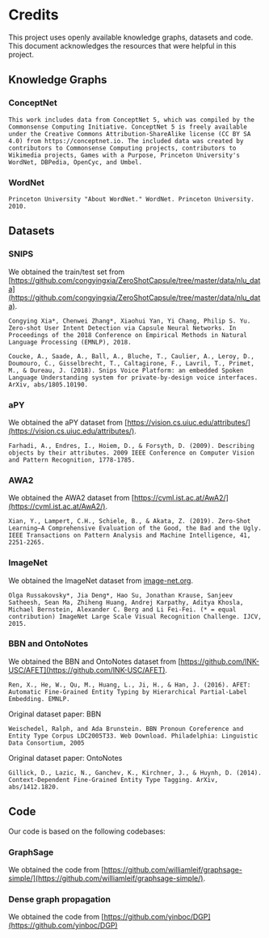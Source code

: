 # Credits

This project uses openly available knowledge graphs, datasets and code. This document acknowledges the resources that were helpful in this project.

## Knowledge Graphs
### ConceptNet
```
This work includes data from ConceptNet 5, which was compiled by the Commonsense Computing Initiative. ConceptNet 5 is freely available under the Creative Commons Attribution-ShareAlike license (CC BY SA 4.0) from https://conceptnet.io. The included data was created by contributors to Commonsense Computing projects, contributors to Wikimedia projects, Games with a Purpose, Princeton University's WordNet, DBPedia, OpenCyc, and Umbel.
```
### WordNet
```
Princeton University "About WordNet." WordNet. Princeton University. 2010.
```

## Datasets
### SNIPS
We obtained the train/test set from
[https://github.com/congyingxia/ZeroShotCapsule/tree/master/data/nlu_data](https://github.com/congyingxia/ZeroShotCapsule/tree/master/data/nlu_data).
```
Congying Xia*, Chenwei Zhang*, Xiaohui Yan, Yi Chang, Philip S. Yu. Zero-shot User Intent Detection via Capsule Neural Networks. In Proceedings of the 2018 Conference on Empirical Methods in Natural Language Processing (EMNLP), 2018.

Coucke, A., Saade, A., Ball, A., Bluche, T., Caulier, A., Leroy, D., Doumouro, C., Gisselbrecht, T., Caltagirone, F., Lavril, T., Primet, M., & Dureau, J. (2018). Snips Voice Platform: an embedded Spoken Language Understanding system for private-by-design voice interfaces. ArXiv, abs/1805.10190.
```

### aPY
We obtained the aPY dataset from [https://vision.cs.uiuc.edu/attributes/](https://vision.cs.uiuc.edu/attributes/).

```
Farhadi, A., Endres, I., Hoiem, D., & Forsyth, D. (2009). Describing objects by their attributes. 2009 IEEE Conference on Computer Vision and Pattern Recognition, 1778-1785.
```


### AWA2
We obtained the AWA2 dataset from [https://cvml.ist.ac.at/AwA2/](https://cvml.ist.ac.at/AwA2/).

```
Xian, Y., Lampert, C.H., Schiele, B., & Akata, Z. (2019). Zero-Shot Learning—A Comprehensive Evaluation of the Good, the Bad and the Ugly. IEEE Transactions on Pattern Analysis and Machine Intelligence, 41, 2251-2265.
```


### ImageNet
We obtained the ImageNet dataset from [image-net.org](image-net.org).

```
Olga Russakovsky*, Jia Deng*, Hao Su, Jonathan Krause, Sanjeev Satheesh, Sean Ma, Zhiheng Huang, Andrej Karpathy, Aditya Khosla, Michael Bernstein, Alexander C. Berg and Li Fei-Fei. (* = equal contribution) ImageNet Large Scale Visual Recognition Challenge. IJCV, 2015.
```

### BBN and OntoNotes
We obtained the BBN and OntoNotes dataset from [https://github.com/INK-USC/AFET](https://github.com/INK-USC/AFET).

```
Ren, X., He, W., Qu, M., Huang, L., Ji, H., & Han, J. (2016). AFET: Automatic Fine-Grained Entity Typing by Hierarchical Partial-Label Embedding. EMNLP.
```

Original dataset paper: BBN
```
Weischedel, Ralph, and Ada Brunstein. BBN Pronoun Coreference and Entity Type Corpus LDC2005T33. Web Download. Philadelphia: Linguistic Data Consortium, 2005
```


Original dataset paper: OntoNotes
```
Gillick, D., Lazic, N., Ganchev, K., Kirchner, J., & Huynh, D. (2014). Context-Dependent Fine-Grained Entity Type Tagging. ArXiv, abs/1412.1820.
```


## Code
Our code is based on the following codebases:

### GraphSage
We obtained the code from [https://github.com/williamleif/graphsage-simple/](https://github.com/williamleif/graphsage-simple/).

### Dense graph propagation
We obtained the code from [https://github.com/yinboc/DGP](https://github.com/yinboc/DGP)













